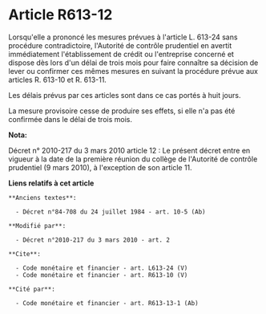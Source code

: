 # Article R613-12

Lorsqu'elle a prononcé les mesures prévues à l'article L. 613-24 sans procédure contradictoire, l'Autorité de contrôle
prudentiel en avertit immédiatement l'établissement de crédit ou l'entreprise concerné et dispose dès lors d'un délai de
trois mois pour faire connaître sa décision de lever ou confirmer ces mêmes mesures en suivant la procédure prévue aux
articles R. 613-10 et R. 613-11. 

Les délais prévus par ces articles sont dans ce cas portés à huit jours. 

La mesure provisoire cesse de produire ses effets, si elle n'a pas été confirmée dans le délai de trois mois.

**Nota:**

Décret n° 2010-217 du 3 mars 2010 article 12 : Le présent décret entre en vigueur à la date de la première réunion du collège
de l'Autorité de contrôle prudentiel (9 mars 2010), à l'exception de son article 11.

**Liens relatifs à cet article**

	**Anciens textes**:

	  - Décret n°84-708 du 24 juillet 1984 - art. 10-5 (Ab)

	**Modifié par**:

	  - Décret n°2010-217 du 3 mars 2010 - art. 2

	**Cite**:

	  - Code monétaire et financier - art. L613-24 (V)
	  - Code monétaire et financier - art. R613-10 (V)

	**Cité par**:

	  - Code monétaire et financier - art. R613-13-1 (Ab)

